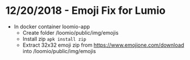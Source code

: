 # 12/20/2018 - Emoji Fix for Lumio
 - In docker container loomio-app
   - Create folder /loomio/public/img/emojis
   - Install zip `apk install zip`
   - Extract 32x32 emoji zip from https://www.emojione.com/download into /loomio/public/img/emojis
 
